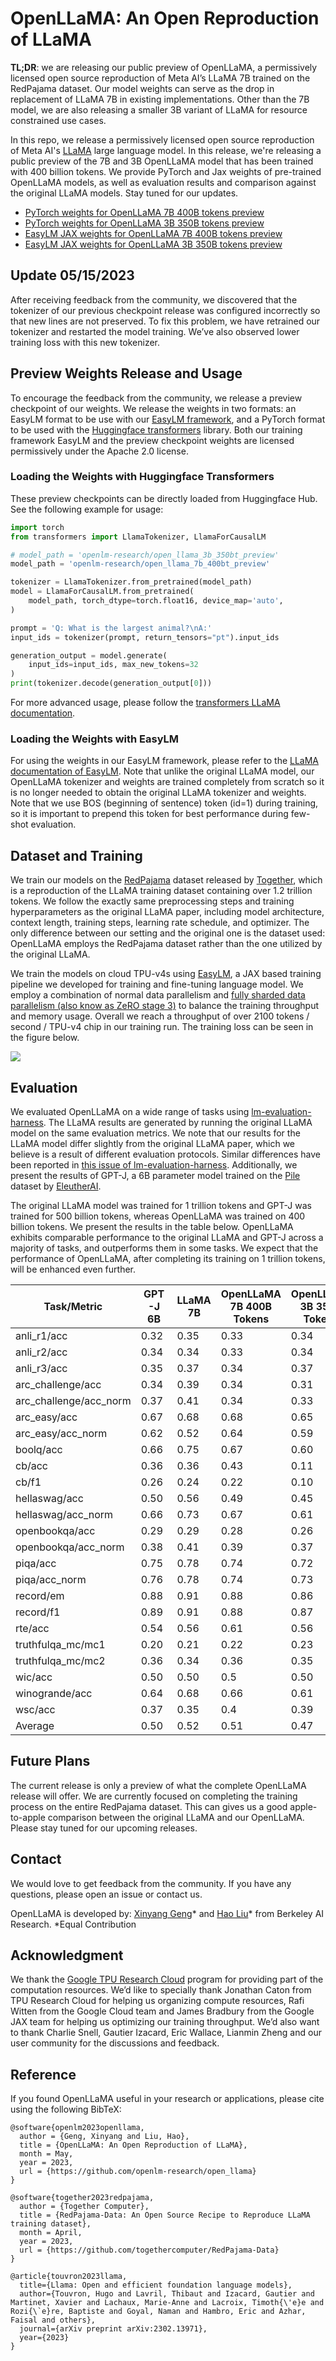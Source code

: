 # OpenLLaMA: An Open Reproduction of LLaMA

**TL;DR**: we are releasing our public preview of OpenLLaMA, a permissively licensed open source reproduction of Meta AI’s LLaMA 7B trained on the RedPajama dataset. Our model weights can serve as the drop in replacement of LLaMA 7B in existing implementations. Other than the 7B model, we are also releasing a smaller 3B variant of LLaMA for resource constrained use cases.


In this repo, we release a permissively licensed open source reproduction of Meta AI's [LLaMA](https://ai.facebook.com/blog/large-language-model-llama-meta-ai/) large language model. In this release, we're releasing a public preview of the 7B and 3B OpenLLaMA model that has been trained with 400 billion tokens. We provide PyTorch and Jax weights of pre-trained OpenLLaMA models, as well as evaluation results and comparison against the original LLaMA models. Stay tuned for our updates.


- [PyTorch weights for OpenLLaMA 7B 400B tokens preview](https://huggingface.co/openlm-research/open_llama_7b_400bt_preview)
- [PyTorch weights for OpenLLaMA 3B 350B tokens preview](https://huggingface.co/openlm-research/open_llama_3b_350bt_preview)
- [EasyLM JAX weights for OpenLLaMA 7B 400B tokens preview](https://huggingface.co/openlm-research/open_llama_7b_400bt_preview_easylm)
- [EasyLM JAX weights for OpenLLaMA 3B 350B tokens preview](https://huggingface.co/openlm-research/open_llama_3b_350bt_preview_easylm)


## Update 05/15/2023

After receiving feedback from the community, we discovered that the tokenizer of our previous checkpoint release was configured incorrectly so that new lines are not preserved. To fix this problem, we have retrained our tokenizer and restarted the model training. We’ve also observed lower training loss with this new tokenizer.



## Preview Weights Release and Usage

To encourage the feedback from the community, we release a preview checkpoint of our weights. We release the weights in two formats: an EasyLM format to be use with our [EasyLM framework](https://github.com/young-geng/EasyLM), and a PyTorch format to be used with the [Huggingface transformers](https://huggingface.co/docs/transformers/index) library. Both our training framework EasyLM and the preview checkpoint weights are licensed permissively under the Apache 2.0 license.

### Loading the Weights with Huggingface Transformers
These preview checkpoints can be directly loaded from Huggingface Hub. See the following example for usage:

```python
import torch
from transformers import LlamaTokenizer, LlamaForCausalLM

# model_path = 'openlm-research/open_llama_3b_350bt_preview'
model_path = 'openlm-research/open_llama_7b_400bt_preview'

tokenizer = LlamaTokenizer.from_pretrained(model_path)
model = LlamaForCausalLM.from_pretrained(
    model_path, torch_dtype=torch.float16, device_map='auto',
)

prompt = 'Q: What is the largest animal?\nA:'
input_ids = tokenizer(prompt, return_tensors="pt").input_ids

generation_output = model.generate(
    input_ids=input_ids, max_new_tokens=32
)
print(tokenizer.decode(generation_output[0]))
```

For more advanced usage, please follow the [transformers LLaMA documentation](https://huggingface.co/docs/transformers/main/model_doc/llama).

### Loading the Weights with EasyLM

For using the weights in our EasyLM framework, please refer to the [LLaMA documentation of EasyLM](https://github.com/young-geng/EasyLM/blob/main/docs/llama.md). Note that unlike the original LLaMA model, our OpenLLaMA tokenizer and weights are trained completely from scratch so it is no longer needed to obtain the original LLaMA tokenizer and weights. Note that we use BOS (beginning of sentence) token (id=1) during training, so it is important to prepend this token for best performance during few-shot evaluation.


## Dataset and Training

We train our models on the [RedPajama](https://www.together.xyz/blog/redpajama) dataset released by [Together](https://www.together.xyz/), which is a reproduction of the LLaMA training dataset containing over 1.2 trillion tokens. We follow the exactly same preprocessing steps and training hyperparameters as the original LLaMA paper, including model architecture, context length, training steps, learning rate schedule, and optimizer.  The only difference between our setting and the original one is the dataset used: OpenLLaMA employs the RedPajama dataset rather than the one utilized by the original LLaMA.

We train the models on cloud TPU-v4s using [EasyLM](https://github.com/young-geng/EasyLM), a JAX based training pipeline we developed for training and fine-tuning language model. We employ a combination of normal data parallelism and [fully sharded data parallelism (also know as ZeRO stage 3)](https://engineering.fb.com/2021/07/15/open-source/fsdp/) to balance the training throughput and memory usage. Overall we reach a throughput of over 2100 tokens / second / TPU-v4 chip in our training run. The training loss can be seen in the figure below.

![](media/loss.png)



## Evaluation

We evaluated OpenLLaMA on a wide range of tasks using [lm-evaluation-harness](https://github.com/EleutherAI/lm-evaluation-harness).  The LLaMA results are generated by running the original LLaMA model on the same evaluation metrics. We note that our results for the LLaMA model differ slightly from the original LLaMA paper, which we believe is a result of different evaluation protocols. Similar differences have been reported in [this issue of lm-evaluation-harness](https://github.com/EleutherAI/lm-evaluation-harness/issues/443). Additionally, we present the results of GPT-J, a 6B parameter model trained on the [Pile](https://pile.eleuther.ai/) dataset by [EleutherAI](https://www.eleuther.ai/).

The original LLaMA model was trained for 1 trillion tokens and GPT-J was trained for 500 billion tokens, whereas OpenLLaMA was trained on 400 billion tokens.  We present the results in the table below. OpenLLaMA exhibits comparable performance to the original LLaMA and GPT-J across a majority of tasks, and outperforms them in some tasks. We expect that the performance of OpenLLaMA, after completing its training on 1 trillion tokens, will be enhanced even further.


| **Task/Metric**        | **GPT-J 6B** | **LLaMA 7B** | OpenLLaMA 7B 400B Tokens | OpenLLaMA 3B 350B Tokens |
| ---------------------- | ------------ | ------------ | ------------------------ | ------------------------ |
| anli_r1/acc            | 0.32         | 0.35         | 0.33                     | 0.34                     |
| anli_r2/acc            | 0.34         | 0.34         | 0.33                     | 0.34                     |
| anli_r3/acc            | 0.35         | 0.37         | 0.34                     | 0.37                     |
| arc_challenge/acc      | 0.34         | 0.39         | 0.34                     | 0.31                     |
| arc_challenge/acc_norm | 0.37         | 0.41         | 0.34                     | 0.33                     |
| arc_easy/acc           | 0.67         | 0.68         | 0.68                     | 0.65                     |
| arc_easy/acc_norm      | 0.62         | 0.52         | 0.64                     | 0.59                     |
| boolq/acc              | 0.66         | 0.75         | 0.67                     | 0.60                     |
| cb/acc                 | 0.36         | 0.36         | 0.43                     | 0.11                     |
| cb/f1                  | 0.26         | 0.24         | 0.22                     | 0.10                     |
| hellaswag/acc          | 0.50         | 0.56         | 0.49                     | 0.45                     |
| hellaswag/acc_norm     | 0.66         | 0.73         | 0.67                     | 0.61                     |
| openbookqa/acc         | 0.29         | 0.29         | 0.28                     | 0.26                     |
| openbookqa/acc_norm    | 0.38         | 0.41         | 0.39                     | 0.37                     |
| piqa/acc               | 0.75         | 0.78         | 0.74                     | 0.72                     |
| piqa/acc_norm          | 0.76         | 0.78         | 0.74                     | 0.73                     |
| record/em              | 0.88         | 0.91         | 0.88                     | 0.86                     |
| record/f1              | 0.89         | 0.91         | 0.88                     | 0.87                     |
| rte/acc                | 0.54         | 0.56         | 0.61                     | 0.56                     |
| truthfulqa_mc/mc1      | 0.20         | 0.21         | 0.22                     | 0.23                     |
| truthfulqa_mc/mc2      | 0.36         | 0.34         | 0.36                     | 0.35                     |
| wic/acc                | 0.50         | 0.50         | 0.5                      | 0.50                     |
| winogrande/acc         | 0.64         | 0.68         | 0.66                     | 0.61                     |
| wsc/acc                | 0.37         | 0.35         | 0.4                      | 0.39                     |
| Average                | 0.50         | 0.52         | 0.51                     | 0.47                     |




## Future Plans

The current release is only a preview of what the complete OpenLLaMA release will offer. We are currently focused on completing the training process on the entire RedPajama dataset. This can gives us a good apple-to-apple comparison between the original LLaMA and our OpenLLaMA. Please stay tuned for our upcoming releases.


## Contact

We would love to get feedback from the community. If you have any questions, please open an issue or contact us.

OpenLLaMA is developed by:
[Xinyang Geng](https://young-geng.xyz/)* and [Hao Liu](https://www.haoliu.site/)* from Berkeley AI Research.
*Equal Contribution


## Acknowledgment

We thank the [Google TPU Research Cloud](https://sites.research.google/trc/about/) program for providing part of the computation resources. We’d like to specially thank Jonathan Caton from TPU Research Cloud for helping us organizing compute resources, Rafi Witten from the Google Cloud team and James Bradbury from the Google JAX team for helping us optimizing our training throughput. We’d also want to thank Charlie Snell, Gautier Izacard, Eric Wallace, Lianmin Zheng and our user community for the discussions and feedback.


## Reference

If you found OpenLLaMA useful in your research or applications, please cite using the following BibTeX:
```
@software{openlm2023openllama,
  author = {Geng, Xinyang and Liu, Hao},
  title = {OpenLLaMA: An Open Reproduction of LLaMA},
  month = May,
  year = 2023,
  url = {https://github.com/openlm-research/open_llama}
}
```
```
@software{together2023redpajama,
  author = {Together Computer},
  title = {RedPajama-Data: An Open Source Recipe to Reproduce LLaMA training dataset},
  month = April,
  year = 2023,
  url = {https://github.com/togethercomputer/RedPajama-Data}
}
```
```
@article{touvron2023llama,
  title={Llama: Open and efficient foundation language models},
  author={Touvron, Hugo and Lavril, Thibaut and Izacard, Gautier and Martinet, Xavier and Lachaux, Marie-Anne and Lacroix, Timoth{\'e}e and Rozi{\`e}re, Baptiste and Goyal, Naman and Hambro, Eric and Azhar, Faisal and others},
  journal={arXiv preprint arXiv:2302.13971},
  year={2023}
}
```
